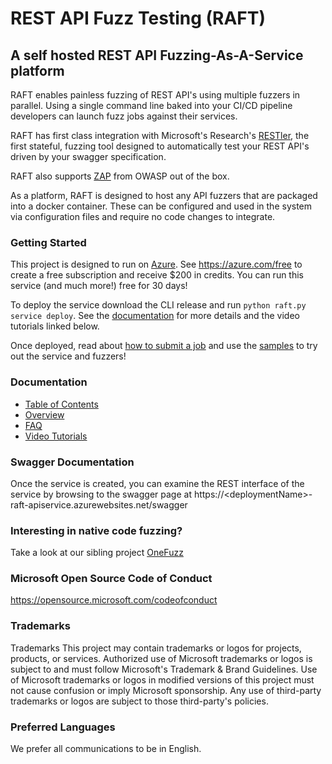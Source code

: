 # REST API Fuzz Testing (RAFT)

## A self hosted REST API Fuzzing-As-A-Service platform 
RAFT enables painless fuzzing of REST API's using multiple fuzzers in parallel. Using a single command line
baked into your CI/CD pipeline developers can launch fuzz jobs against their services.
  
RAFT has first class integration with Microsoft's Research's [RESTler](https://github.com/microsoft/restler-fuzzer), the first stateful, 
fuzzing tool designed to automatically test your REST API's driven by your swagger specification.

RAFT also supports [ZAP](https://www.zaproxy.org/) from OWASP out of the box.

As a platform, RAFT is designed to host any API fuzzers that are packaged into a docker container. 
These can be configured and used in the system via configuration files and require no code changes to integrate.

### Getting Started
This project is designed to run on [Azure](https://azure.microsoft.com). See https://azure.com/free to create a free
subscription and receive $200 in credits. You can run this service (and much more!)
free for 30 days!

To deploy the service download the CLI release and run `python raft.py service deploy`. See
the [documentation](docs/how-to-deploy.md) for more details and the video tutorials linked below.

Once deployed, read about [how to submit a job](docs/how-to-submit-a-job.md) and
use the [samples](docs/samples.md) to try out the service and fuzzers!

### Documentation

* [Table of Contents](docs/index.md)
* [Overview](docs/how-it-works)
* [FAQ](docs/faq.md)
* [Video Tutorials](https://www.youtube.com/channel/UCUgE9Mv0GsavLg4I7z0lHVA)

### Swagger Documentation
Once the service is created, you can examine the REST interface of the service by browsing to the swagger page at https://\<deploymentName\>-raft-apiservice.azurewebsites.net/swagger

### Interesting in native code fuzzing? 
Take a look at our sibling project [OneFuzz](https://github.com/microsoft/onefuzz)

### Microsoft Open Source Code of Conduct
https://opensource.microsoft.com/codeofconduct

### Trademarks
Trademarks This project may contain trademarks or logos for projects, products, or services. Authorized use of Microsoft trademarks or logos is subject to and must follow Microsoft's Trademark & Brand Guidelines. Use of Microsoft trademarks or logos in modified versions of this project must not cause confusion or imply Microsoft sponsorship. Any use of third-party trademarks or logos are subject to those third-party's policies.

### Preferred Languages

We prefer all communications to be in English.
